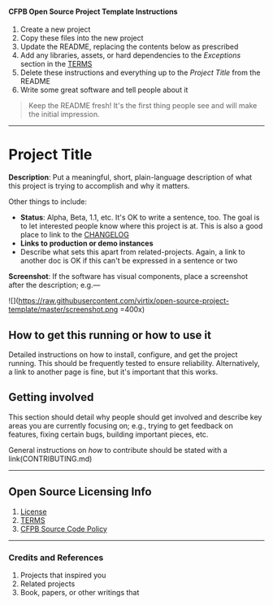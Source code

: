 #### CFPB Open Source Project Template Instructions

1. Create a new project
2. Copy these files into the new project
3. Update the README, replacing the contents below as prescribed
4. Add any libraries, assets, or hard dependencies to the _Exceptions_ section in the [TERMS](TERMS.md)
5. Delete these instructions and everything up to the _Project Title_ from the README
6. Write some great software and tell people about it

> Keep the README fresh! It's the first thing people see and will make the initial impression.

----

# Project Title

**Description**:  Put a meaningful, short, plain-language description of what 
this project is trying to accomplish and why it matters. 

Other things to include:

  - **Status**:  Alpha, Beta, 1.1, etc. It's OK to write a sentence, too.  The goal is to let interested people know where this project is at. This is also a good place to link to the [CHANGELOG](CHANGELOG.md)
  - **Links to production or demo instances**
  - Describe what sets this apart from related-projects. Again, a link to another doc is OK if this can't be expressed in a sentence or two


**Screenshot**: If the software has visual components, place a screenshot after the description; e.g.&mdash;

![](https://raw.githubusercontent.com/virtix/open-source-project-template/master/screenshot.png =400x)


## How to get this running or how to use it

Detailed instructions on how to install, configure, and get the project running.
This should be frequently tested to ensure reliability. Alternatively, a link to 
another page is fine, but it's important that this works.


## Getting involved

This section should detail why people should get involved and describe key areas you are
currently focusing on; e.g., trying to get feedback on features, fixing certain bugs, building
important pieces, etc.  

General instructions on _how_ to contribute should be stated with a link(CONTRIBUTING.md) 


____

## Open Source Licensing Info
1. [License](LICENSE)
2. [TERMS](TERMS.md)
3. [CFPB Source Code Policy](http://github.com/cfpb/source-code-policy/)


----

### Credits and References

1. Projects that inspired you
2. Related projects
3. Book, papers, or other writings that



